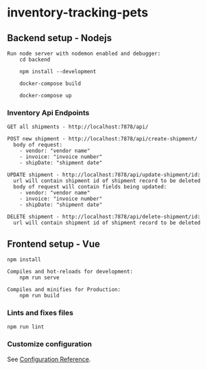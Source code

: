 # inventory-tracking-pets

## Backend setup - Nodejs
```
Run node server with nodemon enabled and debugger:
    cd backend

    npm install --development

    docker-compose build

    docker-compose up
```

### Inventory Api Endpoints
```
GET all shipments - http://localhost:7878/api/

POST new shipment - http://localhost:7878/api/create-shipment/
  body of request:
    - vendor: "vendor name"
    - invoice: "invoice number"
    - shipDate: "shipment date"

UPDATE shipment - http://localhost:7878/api/update-shipment/id:
  url will contain shipment id of shipment record to be deleted
  body of request will contain fields being updated:
    - vendor: "vendor name"
    - invoice: "invoice number"
    - shipDate: "shipment date"

DELETE shipment - http://localhost:7878/api/delete-shipment/id:
  url will contain shipment id of shipment record to be deleted

```


## Frontend setup - Vue
```
npm install

Compiles and hot-reloads for development:
    npm run serve

Compiles and minifies for Production:
    npm run build
```

### Lints and fixes files
```
npm run lint
```

### Customize configuration
See [Configuration Reference](https://cli.vuejs.org/config/).
